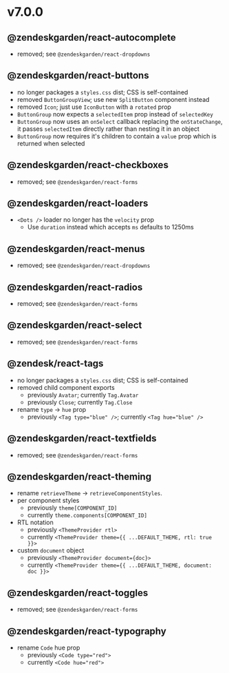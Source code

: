 # v7.0.0

## @zendeskgarden/react-autocomplete

- removed; see `@zendeskgarden/react-dropdowns`

## @zendeskgarden/react-buttons

- no longer packages a `styles.css` dist; CSS is self-contained
- removed `ButtonGroupView`; use new `SplitButton` component instead
- removed `Icon`; just use `IconButton` with a `rotated` prop
- `ButtonGroup` now expects a `selectedItem` prop instead of `selectedKey`
- `ButtonGroup` now uses an `onSelect` callback replacing the `onStateChange`, it passes `selectedItem` directly rather than nesting it in an object
- `ButtonGroup` now requires it's children to contain a `value` prop which is returned when selected

## @zendeskgarden/react-checkboxes

- removed; see `@zendeskgarden/react-forms`

## @zendeskgarden/react-loaders

- `<Dots />` loader no longer has the `velocity` prop
  - Use `duration` instead which accepts `ms` defaults to 1250ms

## @zendeskgarden/react-menus

- removed; see `@zendeskgarden/react-dropdowns`

## @zendeskgarden/react-radios

- removed; see `@zendeskgarden/react-forms`

## @zendeskgarden/react-select

- removed; see `@zendeskgarden/react-forms`

## @zendesk/react-tags

- no longer packages a `styles.css` dist; CSS is self-contained
- removed child component exports
  - previously `Avatar`; currently `Tag.Avatar`
  - previously `Close`; currently `Tag.Close`
- rename `type` -> `hue` prop
  - previously `<Tag type="blue" />`; currently `<Tag hue="blue" />`

## @zendeskgarden/react-textfields

- removed; see `@zendeskgarden/react-forms`

## @zendeskgarden/react-theming

- rename `retrieveTheme` -> `retrieveComponentStyles`.
- per component styles
  - previously `theme[COMPONENT_ID]`
  - currently `theme.components[COMPONENT_ID]`
- RTL notation
  - previously `<ThemeProvider rtl>`
  - currently `<ThemeProvider theme={{ ...DEFAULT_THEME, rtl: true }}>`
- custom `document` object
  - previously `<ThemeProvider document={doc}>`
  - currently `<ThemeProvider theme={{ ...DEFAULT_THEME, document: doc }}>`

## @zendeskgarden/react-toggles

- removed; see `@zendeskgarden/react-forms`

## @zendeskgarden/react-typography

- rename `Code` hue prop
  - previously `<Code type="red">`
  - currently `<Code hue="red">`
